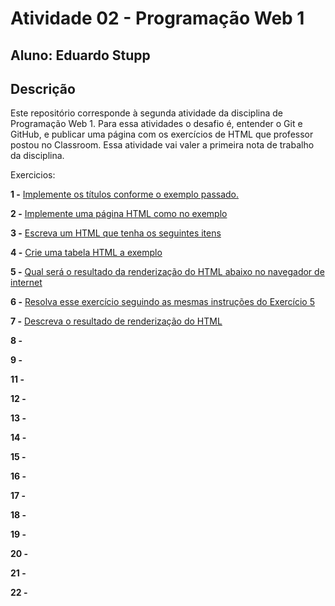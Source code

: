 # Atividade 02 - Programação Web 1
## Aluno: Eduardo Stupp

## Descrição
Este repositório corresponde à segunda atividade da disciplina de Programação Web 1. Para essa atividades o desafio é, entender o Git e GitHub, e publicar uma página com os exercícios de HTML que professor postou no Classroom. Essa atividade vai valer a primeira nota de trabalho da disciplina.

Exercicios:

__1 -__ [Implemente os títulos conforme o exemplo passado.](/exercicios/1.html)


__2 -__ [Implemente uma página HTML como no exemplo](/exercicios/2.html)


__3 -__ [Escreva um HTML que tenha os seguintes itens](/exercicios/3.html)


__4 -__ [Crie uma tabela HTML a exemplo](/exercicios/4.html)


__5 -__ [Qual será o resultado da renderização do HTML abaixo no navegador de internet](/exercicios/5.png)


__6 -__ [Resolva esse exercício seguindo as mesmas instruções do Exercício 5](/exercicios/6.png)


__7 -__ [Descreva o resultado de renderização do HTML](/exercicios/7.txt)


__8 -__


__9 -__


__11 -__


__12 -__


__13 -__


__14 -__


__15 -__


__16 -__


__17 -__


__18 -__


__19 -__


__20 -__


__21 -__


__22 -__